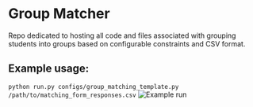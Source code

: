 # Group Matcher
Repo dedicated to hosting all code and files associated with grouping students into groups based on configurable constraints and CSV format.

## Example usage:

`python run.py configs/group_matching_template.py /path/to/matching_form_responses.csv`
![Example run](https://github.com/ee16a/group-matcher/raw/master/assets/ex.png)

